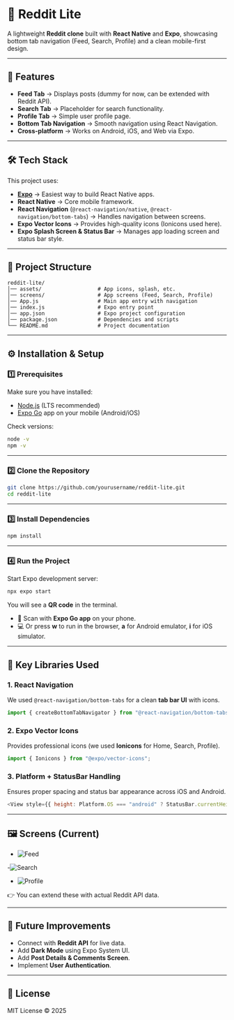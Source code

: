 # 📱 Reddit Lite

A lightweight **Reddit clone** built with **React Native** and **Expo**, showcasing bottom tab navigation (Feed, Search, Profile) and a clean mobile-first design.

---

## 🚀 Features
- **Feed Tab** → Displays posts (dummy for now, can be extended with Reddit API).  
- **Search Tab** → Placeholder for search functionality.  
- **Profile Tab** → Simple user profile page.  
- **Bottom Tab Navigation** → Smooth navigation using React Navigation.  
- **Cross-platform** → Works on Android, iOS, and Web via Expo.  

---

## 🛠️ Tech Stack
This project uses:

- **[Expo](https://expo.dev/)** → Easiest way to build React Native apps.  
- **React Native** → Core mobile framework.  
- **React Navigation** (`@react-navigation/native`, `@react-navigation/bottom-tabs`) → Handles navigation between screens.  
- **Expo Vector Icons** → Provides high-quality icons (Ionicons used here).  
- **Expo Splash Screen & Status Bar** → Manages app loading screen and status bar style.  

---

## 📂 Project Structure

```
reddit-lite/
│── assets/                  # App icons, splash, etc.
│── screens/                 # App screens (Feed, Search, Profile)
│── App.js                   # Main app entry with navigation
│── index.js                 # Expo entry point
│── app.json                 # Expo project configuration
│── package.json             # Dependencies and scripts
└── README.md                # Project documentation
```

---

## ⚙️ Installation & Setup

### 1️⃣ Prerequisites
Make sure you have installed:
- [Node.js](https://nodejs.org/) (LTS recommended)  
- [Expo Go](https://expo.dev/client) app on your mobile (Android/iOS)  

Check versions:
```sh
node -v
npm -v
```

---

### 2️⃣ Clone the Repository
```sh
git clone https://github.com/yourusername/reddit-lite.git
cd reddit-lite
```

---

### 3️⃣ Install Dependencies
```sh
npm install
```

---

### 4️⃣ Run the Project
Start Expo development server:
```sh
npx expo start
```

You will see a **QR code** in the terminal.  
- 📱 Scan with **Expo Go app** on your phone.  
- 💻 Or press **w** to run in the browser, **a** for Android emulator, **i** for iOS simulator.

---

## 🔑 Key Libraries Used

### 1. React Navigation  
We used `@react-navigation/bottom-tabs` for a clean **tab bar UI** with icons.  
```js
import { createBottomTabNavigator } from "@react-navigation/bottom-tabs";
```

### 2. Expo Vector Icons  
Provides professional icons (we used **Ionicons** for Home, Search, Profile).  
```js
import { Ionicons } from "@expo/vector-icons";
```

### 3. Platform + StatusBar Handling  
Ensures proper spacing and status bar appearance across iOS and Android.  
```js
<View style={{ height: Platform.OS === "android" ? StatusBar.currentHeight : 0 }} />
```

---

## 🖼️ Screens (Current)
- <img src="https://github.com/alka1613/reddit-lite/blob/main/readdlite%201.jpg?raw=true" title="Feed"> 
-<img src="https://github.com/alka1613/reddit-lite/blob/main/readdlite%202.jpg?raw=true" title="Search">  
- <img src="https://github.com/alka1613/reddit-lite/blob/main/readdlite%203.jpg?raw=true" title="Profile"> 

👉 You can extend these with actual Reddit API data.

---

## 🌱 Future Improvements
- Connect with **Reddit API** for live data.  
- Add **Dark Mode** using Expo System UI.  
- Add **Post Details & Comments Screen**.  
- Implement **User Authentication**.  

---

## 📝 License
MIT License © 2025  

